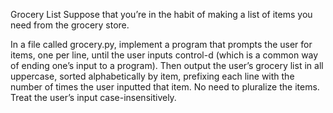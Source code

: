 Grocery List
Suppose that you’re in the habit of making a list of items you need from the grocery store.

In a file called grocery.py, implement a program that prompts the user for items, one per line, until the user inputs control-d (which is a common 
way of ending one’s input to a program). Then output the user’s grocery list in all uppercase, sorted alphabetically by item, prefixing each line with 
the number of times the user inputted that item. No need to pluralize the items. Treat the user’s input case-insensitively.
